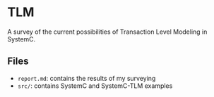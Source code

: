 # TLM
A survey of the current possibilities of Transaction Level Modeling in SystemC.

## Files
- `report.md`: contains the results of my surveying
- `src/`: contains SystemC and SystemC-TLM examples
